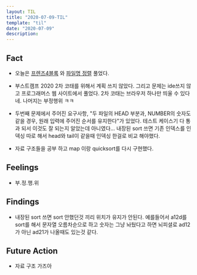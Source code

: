 ```yaml
---
layout: TIL
title: "2020-07-09-TIL"
template: "til"
date: "2020-07-09"
description: 
---
```


## Fact

- 오늘은 [프렌즈4블록](https://programmers.co.kr/learn/courses/30/lessons/17679) 와 [파일명 정렬](https://programmers.co.kr/learn/courses/30/lessons/17686) 풀었다.

- 부스트캠프 2020 2차 코태를 위해서 계획 쓰지 않았다. 그리고 문제는 ide쓰지 않고 프로그래머스 웹 사이트에서 풀었다. 2차 코태는 브라우저 하나만 띄울 수 있다네. 나머지는 부정행위 ㅋㅋ

- 두번째 문제에서 주어진 요구사항, "두 파일의 HEAD 부분과, NUMBER의 숫자도 같을 경우, 원래 입력에 주어진 순서를 유지한다"가 있었다. 테스트 케이스기 다 통과 되서 이것도 잘 되는지 알았는데 아니였다... 내장된 sort 쓰면 기존 인덱스를 인덱싱 따로 해서 head와 tail이 같을때 인덱싱 한걸로 비교 해야했다.

- 자료 구조들을 공부 하고 map 이랑 quicksort를 다시 구현했다.

## Feelings

- 부.정.행.위

## Findings

- 내장된 sort 쓰면 sort 안했던것 끼리 위치가 유지가 안된다. 예를들어서 a12d를 sort를 해서 문자열 오름차순으로 하고 숫자는 그냥 놔뒀다고 하면 뇌피셜로 ad12 가 아닌 ad21가 나올때도 있는것 같다. 

## Future Action

- 자료 구조 가즈아
